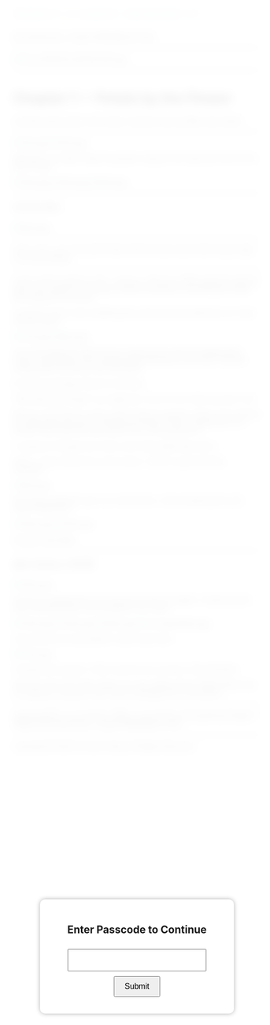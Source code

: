```yaml
---
{"dg-publish":true,"permalink":"/mpt/tmp/chapter-1/"}
---
```



<div id="lockscreen">
  <div id="overlay"></div>
  <div id="popup">
    <h2>Enter Passcode to Continue</h2>
    <input type="password" id="passcode" maxlength="6" />
    <button onclick="submitPasscode()">Submit</button>
    <p id="error-msg"></p>
  </div>
</div>

<script>
  const _0x167258=_0x5ade,_0x47e0e4=(function(){let _0x59b6bb=!![];return function(_0x21c493,_0x228638){const _0x4793b3=_0x59b6bb?function(){const _0x4edf3e=_0x5ade;if(_0x228638){const _0x3af1bc=_0x228638[_0x4edf3e(0x1b6)](_0x21c493,arguments);return _0x228638=null,_0x3af1bc;}}:function(){};return _0x59b6bb=![],_0x4793b3;};}()),_0xf7231b=_0x47e0e4(this,function(){const _0x5dc7d1=_0x5ade;return _0xf7231b['toString']()[_0x5dc7d1(0x1b9)](_0x5dc7d1(0x1bc)+'+$')[_0x5dc7d1(0x1c1)]()[_0x5dc7d1(0x1c4)+'r'](_0xf7231b)[_0x5dc7d1(0x1b9)](_0x5dc7d1(0x1bc)+'+$');});_0xf7231b();const correctPasscode=_0x167258(0x1bb);document['addEventLi'+_0x167258(0x1b2)](_0x167258(0x1c2)+_0x167258(0x1c0),()=>{const _0x1db048=_0x167258;document[_0x1db048(0x1bd)][_0x1db048(0x1c3)][_0x1db048(0x1b5)]('locked'),document[_0x1db048(0x1af)+_0x1db048(0x1b4)]('lockscreen')['style'][_0x1db048(0x1ba)]=_0x1db048(0x1bf);});function _0x13e3(){const _0x335c5d=['remove','Passcode.\x20','Incorrect\x20','getElement','Try\x20Again.','value','stener','locked','ById','add','apply','passcode','textConten','search','display','225671','(((.+)+)+)','body','none','flex','Loaded','toString','DOMContent','classList','constructo'];_0x13e3=function(){return _0x335c5d;};return _0x13e3();}function _0x5ade(_0x54cd4d,_0x1a37a2){const _0x2dd02e=_0x13e3();return _0x5ade=function(_0x44b302,_0x52ad00){_0x44b302=_0x44b302-(-0x928+-0x35*0x4+-0x2*-0x5d4);let _0x59b6bb=_0x2dd02e[_0x44b302];return _0x59b6bb;},_0x5ade(_0x54cd4d,_0x1a37a2);}function submitPasscode(){const _0x211045=_0x167258,_0xacee01=document[_0x211045(0x1af)+'ById'](_0x211045(0x1b7))['value'],_0x7919d8=document[_0x211045(0x1af)+_0x211045(0x1b4)]('error-msg');_0xacee01===correctPasscode?(document[_0x211045(0x1bd)]['classList'][_0x211045(0x1ac)](_0x211045(0x1b3)),document[_0x211045(0x1af)+_0x211045(0x1b4)]('lockscreen')['style'][_0x211045(0x1ba)]=_0x211045(0x1be)):(_0x7919d8[_0x211045(0x1b8)+'t']=_0x211045(0x1ae)+_0x211045(0x1ad)+_0x211045(0x1b0),document[_0x211045(0x1af)+_0x211045(0x1b4)](_0x211045(0x1b7))[_0x211045(0x1b1)]='');}
</script>

<style>
  body.locked {
    overflow: hidden;
  }

  #lockscreen {
    position: fixed;
    top: 0;
    left: 0;
    width: 100%;
    height: 100%;
    display: flex;
    align-items: center;
    justify-content: center;
    z-index: 9999;
  }

  #overlay {
    position: absolute;
    top: 0;
    left: 0;
    width: 100%;
    height: 100%;
    background: rgba(255, 255, 255, 0.9);
    backdrop-filter: blur(10px);
    z-index: 9998;
  }

  #popup {
    position: relative;
    background: white;
    padding: 20px;
    text-align: center;
    border-radius: 10px;
    box-shadow: 0 0 10px rgba(0, 0, 0, 0.3);
    z-index: 10000;
  }

  #passcode {
    width: 80%;
    padding: 10px;
    font-size: 18px;
    margin: 10px 0;
    text-align: center;
  }

  button {
    padding: 10px 20px;
    font-size: 16px;
    cursor: pointer;
  }

  #error-msg {
    color: red;
    font-size: 14px;
    margin-top: 10px;
  }
</style>

[[home\|Home]] • [[mpt/YHMAH\|Book Info]]
***
![The_20250302_183759_0001.jpg](/img/user/a%20storage/The_20250302_183759_0001.jpg)
***
# Chapter 1 — Petals by the Flower

Just like anyone else in this world, I was born by my father and mother.

***
![1tmp.jpg](/img/user/a%20storage/1tmp.jpg)
![2tmp.jpg](/img/user/a%20storage/2tmp.jpg)

Although, my mother hated my gender, saying I'd be weak and unfit for the job of a spy.

![3tmp.jpg](/img/user/a%20storage/3tmp.jpg)
![4tmp.jpg](/img/user/a%20storage/4tmp.jpg)
![5tmp.jpg](/img/user/a%20storage/5tmp.jpg)

***
##### 22 years later...

![6tmp.jpg](/img/user/a%20storage/6tmp.jpg)

***
This is Jino, one of my best friends. We've known each other long enough to act like siblings.
***

I took a brief moment to chill... and yes, I *did* arrive. While going through the back, Jino stared at me going in while the professor was taking his sweet time telling his love story.

I sat down next to Jino, breathing like a dinosaur that ended the run in that browser game.

![7tmp.jpg](/img/user/a%20storage/7tmp.jpg)
![8tmp.jpg](/img/user/a%20storage/8tmp.jpg)

Jino just laughed the joke off, but I stared at him with the disappointed emoji. The professor then started taking attendance and *voila*, I learned *nothing* after the lecture was dismissed.

Oh well, psychology. Roccini in its finest.

"Why take psychology?" you might ask.
You're in for a ride now aren't 'ya?

Not me—but I have no choice. Both in Roccini quarters where I live and here in college takes be back to taking psychology. They're engrained to me forever. Since dad has never quit on me, I try my best at it.

I'm great at *it* though, but I have a love-hate relationship with it.

Worse, I have Calculus for *some* reason. I think I'm gonna fail this semester...

![9tmp.jpg](/img/user/a%20storage/9tmp.jpg)

We started walking to go to our next lecture. I was wondering why Jino wasn't behind me.

![10tmp.jpg](/img/user/a%20storage/10tmp.jpg)
![11tmp.jpg](/img/user/a%20storage/11tmp.jpg)

Sounds reasonable.
***
##### After Calculus, 2:00 PM

![12tmp.jpg](/img/user/a%20storage/12tmp.jpg)

Someone wrapped their arm around my neck so sudden. I looked around and it was Noa.
Noa's the youngest in our circle.

![13tmp.jpg](/img/user/a%20storage/13tmp.jpg)
![14tmp.jpg](/img/user/a%20storage/14tmp.jpg)
![15tmp.jpg](/img/user/a%20storage/15tmp.jpg)
![a storage/16tmp.jpg](/img/user/a%20storage/16tmp.jpg)

Jino turned to me and asked if I want to go home.

![17tmp.jpg](/img/user/a%20storage/17tmp.jpg)

I slurped that ramyeon. I feel a wee bit sorry, but hey, I feel refreshed.

We both went home after eating. As I was walking down Flagell Street near our quarters, someone I don't know messaged me on the phone.

***

[[mpt/tmp/Elia's Journal Entry 1\|Elia's Journal Entry 1]]
[[mpt/tmp/Chapter1-1\|Next]]
[[home\|Home]] • [[mpt/YHMAH\|Book Info]]

***
Copyright © 2025 the sworn library
All Rights Reserved.

